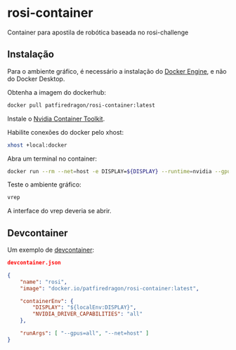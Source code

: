 # rosi-container
Container para apostila de robótica baseada no rosi-challenge

## Instalação
Para o ambiente gráfico, é necessário a instalação do [Docker Engine](https://docs.docker.com/engine/install/), e não do Docker Desktop.

Obtenha a imagem do dockerhub:

```bash
docker pull patfiredragon/rosi-container:latest
```

Instale o [Nvidia Container Toolkit](https://docs.nvidia.com/datacenter/cloud-native/container-toolkit/install-guide.html).

Habilite conexões do docker pelo xhost:

```bash
xhost +local:docker
```

Abra um terminal no container:

```bash
docker run --rm --net=host -e DISPLAY=${DISPLAY} --runtime=nvidia --gpus all -it patfiredragon/rosi-container:latest
```

Teste o ambiente gráfico:

```bash
vrep
```

A interface do vrep deveria se abrir.

## Devcontainer
Um exemplo de [devcontainer](https://code.visualstudio.com/docs/devcontainers/containers):

```json
devcontainer.json

{
    "name": "rosi",
    "image": "docker.io/patfiredragon/rosi-container:latest",

    "containerEnv": {
        "DISPLAY": "${localEnv:DISPLAY}",
        "NVIDIA_DRIVER_CAPABILITIES": "all"
    },

    "runArgs": [ "--gpus=all", "--net=host" ]
}
```



